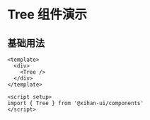 # Tree 组件演示

## 基础用法

```vue
<template>
  <div>
    <Tree />
  </div>
</template>

<script setup>
import { Tree } from '@xihan-ui/components'
</script>
```
